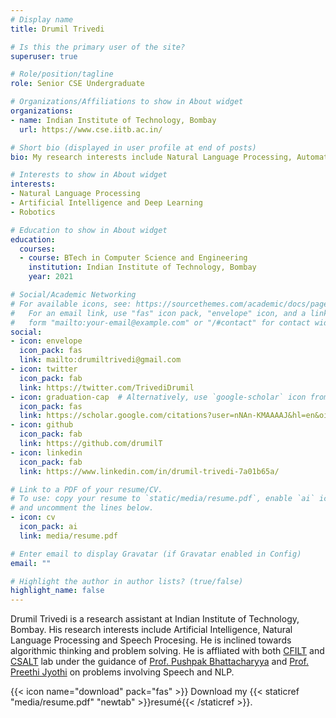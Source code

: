 ```yaml
---
# Display name
title: Drumil Trivedi

# Is this the primary user of the site?
superuser: true

# Role/position/tagline
role: Senior CSE Undergraduate 

# Organizations/Affiliations to show in About widget
organizations:
- name: Indian Institute of Technology, Bombay
  url: https://www.cse.iitb.ac.in/

# Short bio (displayed in user profile at end of posts)
bio: My research interests include Natural Language Processing, Automatic Speech Recognition and Deep Learning.

# Interests to show in About widget
interests:
- Natural Language Processing
- Artificial Intelligence and Deep Learning 
- Robotics

# Education to show in About widget
education:
  courses:
  - course: BTech in Computer Science and Engineering
    institution: Indian Institute of Technology, Bombay
    year: 2021

# Social/Academic Networking
# For available icons, see: https://sourcethemes.com/academic/docs/page-builder/#icons
#   For an email link, use "fas" icon pack, "envelope" icon, and a link in the
#   form "mailto:your-email@example.com" or "/#contact" for contact widget.
social:
- icon: envelope
  icon_pack: fas
  link: mailto:drumiltrivedi@gmail.com
- icon: twitter
  icon_pack: fab
  link: https://twitter.com/TrivediDrumil
- icon: graduation-cap  # Alternatively, use `google-scholar` icon from `ai` icon pack
  icon_pack: fas
  link: https://scholar.google.com/citations?user=nNAn-KMAAAAJ&hl=en&oi=ao
- icon: github
  icon_pack: fab
  link: https://github.com/drumilT
- icon: linkedin
  icon_pack: fab
  link: https://www.linkedin.com/in/drumil-trivedi-7a01b65a/

# Link to a PDF of your resume/CV.
# To use: copy your resume to `static/media/resume.pdf`, enable `ai` icons in `params.toml`, 
# and uncomment the lines below.
- icon: cv
  icon_pack: ai
  link: media/resume.pdf

# Enter email to display Gravatar (if Gravatar enabled in Config)
email: ""

# Highlight the author in author lists? (true/false)
highlight_name: false
---
```


Drumil Trivedi is a research assistant at Indian Institute of Technology, Bombay. His research interests include Artificial Intelligence, Natural Language Processing and Speech Procesing. He is inclined towards algorithmic thinking and problem solving. He is affliated with both <a href="http://www.cfilt.iitb.ac.in/">CFILT</a> and <a href="https://www.cse.iitb.ac.in/~pjyothi/csalt/">CSALT</a> lab under the guidance of
<a href="https://www.cse.iitb.ac.in/~pb/">Prof. Pushpak Bhattacharyya</a> and <a href="https://www.cse.iitb.ac.in/~pjyothi/">Prof. Preethi Jyothi</a> on problems involving Speech and NLP.


{{< icon name="download" pack="fas" >}} Download my {{< staticref "media/resume.pdf" "newtab" >}}resumé{{< /staticref >}}.
